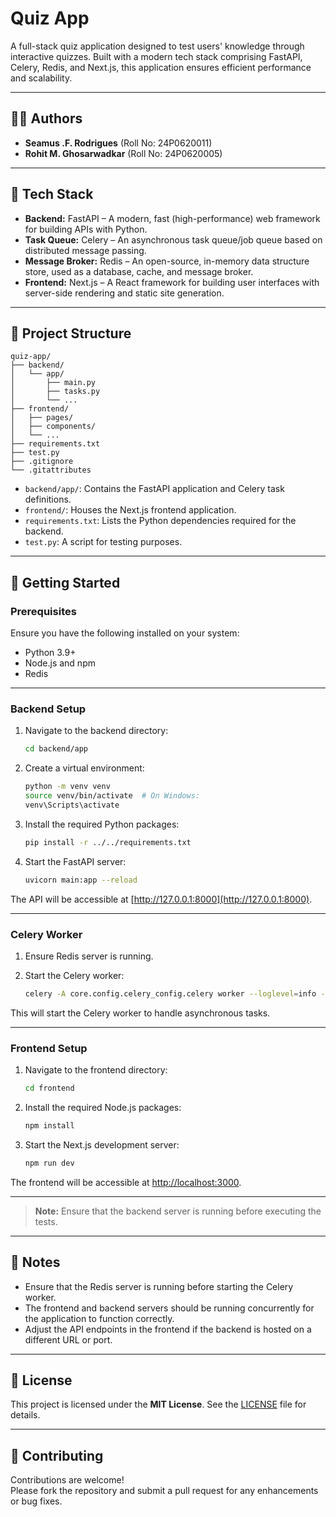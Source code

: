 # Quiz App

A full-stack quiz application designed to test users' knowledge through interactive quizzes. Built with a modern tech stack comprising FastAPI, Celery, Redis, and Next.js, this application ensures efficient performance and scalability.

---
## 👨‍💻 Authors

- **Seamus .F. Rodrigues** (Roll No: 24P0620011)
- **Rohit M. Ghosarwadkar** (Roll No: 24P0620005)

---
## 🧰 Tech Stack

- **Backend:** FastAPI – A modern, fast (high-performance) web framework for building APIs with Python.
- **Task Queue:** Celery – An asynchronous task queue/job queue based on distributed message passing.
- **Message Broker:** Redis – An open-source, in-memory data structure store, used as a database, cache, and message broker.
- **Frontend:** Next.js – A React framework for building user interfaces with server-side rendering and static site generation.

---

## 📁 Project Structure

```
quiz-app/
├── backend/
│   └── app/
│       ├── main.py
│       ├── tasks.py
│       └── ...
├── frontend/
│   ├── pages/
│   ├── components/
│   └── ...
├── requirements.txt
├── test.py
├── .gitignore
└── .gitattributes
```

- `backend/app/`: Contains the FastAPI application and Celery task definitions.
- `frontend/`: Houses the Next.js frontend application.
- `requirements.txt`: Lists the Python dependencies required for the backend.
- `test.py`: A script for testing purposes.

---

## 🚀 Getting Started

### Prerequisites

Ensure you have the following installed on your system:

- Python 3.9+
- Node.js and npm
- Redis

---

### Backend Setup

1. Navigate to the backend directory:

   ```bash
   cd backend/app
   ```

2. Create a virtual environment:

   ```bash
   python -m venv venv
   source venv/bin/activate  # On Windows: 
   venv\Scripts\activate
   ```

3. Install the required Python packages:

   ```bash
   pip install -r ../../requirements.txt
   ```

4. Start the FastAPI server:

   ```bash
   uvicorn main:app --reload
   ```

The API will be accessible at [http://127.0.0.1:8000](http://127.0.0.1:8000).

---

### Celery Worker

1. Ensure Redis server is running.
2. Start the Celery worker:

   ```bash
   celery -A core.config.celery_config.celery worker --loglevel=info -Q file_processing
   ```

This will start the Celery worker to handle asynchronous tasks.

---

### Frontend Setup

1. Navigate to the frontend directory:

   ```bash
   cd frontend
   ```

2. Install the required Node.js packages:

   ```bash
   npm install
   ```

3. Start the Next.js development server:

   ```bash
   npm run dev
   ```

The frontend will be accessible at [http://localhost:3000](http://localhost:3000).

---

> **Note:** Ensure that the backend server is running before executing the tests.

---

## 📌 Notes

- Ensure that the Redis server is running before starting the Celery worker.
- The frontend and backend servers should be running concurrently for the application to function correctly.
- Adjust the API endpoints in the frontend if the backend is hosted on a different URL or port.

---

## 📄 License

This project is licensed under the **MIT License**. See the [LICENSE](LICENSE) file for details.

---

## 🤝 Contributing

Contributions are welcome!  
Please fork the repository and submit a pull request for any enhancements or bug fixes.

